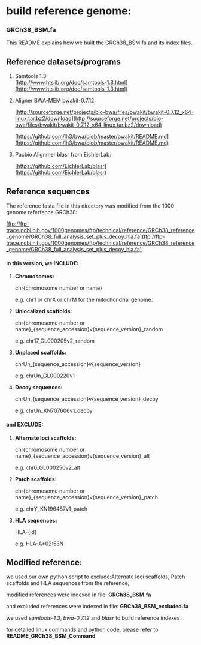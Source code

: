 # build reference genome:

### GRCh38_BSM.fa

This README explains how we built the GRCh38_BSM.fa and its index files.

## Reference datasets/programs
1. Samtools 1.3:  
    [http://www.htslib.org/doc/samtools-1.3.html](http://www.htslib.org/doc/samtools-1.3.html)

2. Aligner BWA-MEM bwakit-0.7.12: 

    [http://sourceforge.net/projects/bio-bwa/files/bwakit/bwakit-0.7.12_x64-linux.tar.bz2/download](http://sourceforge.net/projects/bio-bwa/files/bwakit/bwakit-0.7.12_x64-linux.tar.bz2/download)
    
    [https://github.com/lh3/bwa/blob/master/bwakit/README.md](https://github.com/lh3/bwa/blob/master/bwakit/README.md)

3. Pacbio Alignmer blasr from EichlerLab: 

    [https://github.com/EichlerLab/blasr](https://github.com/EichlerLab/blasr)

## Reference sequences
The reference fasta file in this directory was modified from the 1000 genome referfence GRCh38:

[ftp://ftp-trace.ncbi.nih.gov/1000genomes/ftp/technical/reference/GRCh38_reference_genome/GRCh38_full_analysis_set_plus_decoy_hla.fa](ftp://ftp-trace.ncbi.nih.gov/1000genomes/ftp/technical/reference/GRCh38_reference_genome/GRCh38_full_analysis_set_plus_decoy_hla.fa)

#### in this version, we INCLUDE:
1.  **Chromosomes:**
  
    chr{chromosome number or name}

    e.g. chr1 or chrX or chrM for the mitochondrial genome.

2.  **Unlocalized scaffolds:**

    chr{chromosome number or name}_{sequence_accession}v{sequence_version}_random
    
    e.g. chr17_GL000205v2_random
    
3.  **Unplaced scaffolds:**

    chrUn_{sequence_accession}v{sequence_version}

    e.g. chrUn_GL000220v1
    
4.  **Decoy sequences:**

    chrUn_{sequence_accession}v{sequence_version}_decoy
    
    e.g. chrUn_KN707606v1_decoy


#### and EXCLUDE:
 1. **Alternate loci scaffolds:**
 
    chr{chromosome number or name}_{sequence_accession}v{sequence_version}_alt

    e.g. chr6_GL000250v2_alt
    
2.  **Patch scaffolds:**

    chr{chromosome number or name}_{sequence_accession}v{sequence_version}_patch

    e.g. chrY_KN196487v1_patch 
    
3.  **HLA sequences:**

    HLA-{id}

    e.g. HLA-A*02:53N
 

## Modified reference:
we used our own python script to exclude:Alternate loci scaffolds, Patch scaffolds and HLA sequences from the reference; 

modified references were indexed in file: **GRCh38_BSM.fa**

and excluded references were indexed in file: **GRCh38_BSM_excluded.fa**

we used *samtools-1.3*, *bwa-0.7.12* and *blasr* to build reference indexes 

for detailed linux commands and python code, please refer to **README_GRCh38_BSM_Command**
